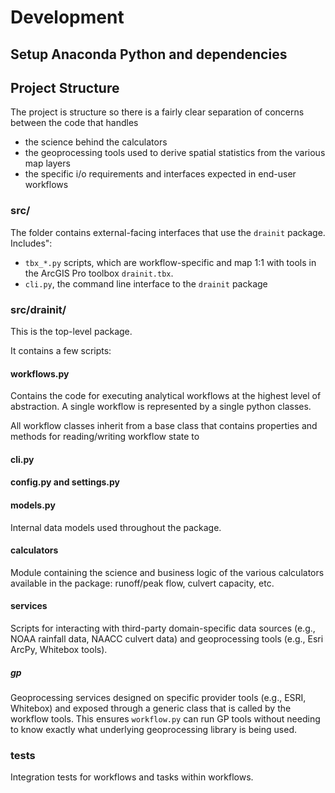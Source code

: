 # Development

## Setup Anaconda Python and dependencies

## Project Structure

The project is structure so there is a fairly clear separation of concerns between the code that handles

* the science behind the calculators
* the geoprocessing tools used to derive spatial statistics from the various map layers
* the specific i/o requirements and interfaces expected in end-user workflows

### src/

The folder contains external-facing interfaces that use the `drainit` package. Includes":

* `tbx_*.py` scripts, which are workflow-specific and map 1:1 with tools in the ArcGIS Pro toolbox `drainit.tbx`.
* `cli.py`, the command line interface to the `drainit` package

### src/drainit/

This is the top-level package.

It contains a few scripts:

#### workflows.py

Contains the code for executing analytical workflows at the highest level of abstraction. A single workflow is represented by a single python classes. 

All workflow classes inherit from a base class that contains properties and methods for reading/writing workflow state to

#### cli.py

#### config.py and settings.py

#### models.py

Internal data models used throughout the package. 

#### calculators

Module containing the science and business logic of the various calculators available in the package: runoff/peak flow, culvert capacity, etc.

#### services

Scripts for interacting with third-party domain-specific data sources (e.g., NOAA rainfall data, NAACC culvert data) and geoprocessing tools (e.g., Esri ArcPy, Whitebox tools).

##### gp

Geoprocessing services designed on specific provider tools (e.g., ESRI, Whitebox) and exposed through a generic class that is called by the workflow tools. This ensures `workflow.py` can run GP tools without needing to know exactly what underlying geoprocessing library is being used.

### tests

Integration tests for workflows and tasks within workflows.
